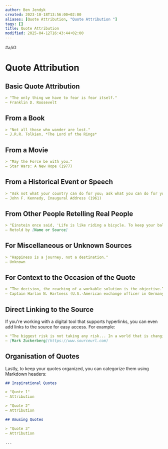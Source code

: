 ```yaml
---
author: Ben Jendyk
created: 2023-10-18T13:56:00+02:00
aliases: [Quote Attribution, "Quote Attribution "]
tags: []
title: Quote Attribution
modified: 2025-04-12T16:43:44+02:00
---
```


#a/iG

# Quote Attribution

## Basic Quote Attribution

```markdown
> "The only thing we have to fear is fear itself."
— Franklin D. Roosevelt
```

## From a Book

```markdown
> "Not all those who wander are lost."
— J.R.R. Tolkien, *The Lord of the Rings*
```

## From a Movie

```markdown
> "May the Force be with you."
— Star Wars: A New Hope (1977)
```

## From a Historical Event or Speech

```markdown
> "Ask not what your country can do for you; ask what you can do for your country."
— John F. Kennedy, Inaugural Address (1961)
```

## From Other People Retelling Real People

```markdown
> "Einstein once said, 'Life is like riding a bicycle. To keep your balance you must keep moving.'"
— Retold by [Name or Source]
```

## For Miscellaneous or Unknown Sources

```markdown
> "Happiness is a journey, not a destination."
— Unknown
```

## For Context to the Occasion of the Quote

```markdown
> “The decision, the reaching of a workable solution is the objective.”
— Captain Harlan N. Hartness (U.S.-American exchange officer in Germany 1935-1937)
```

## Direct Linking to the Source

If you're working with a digital tool that supports hyperlinks, you can even add links to the source for easy access. For example:

```markdown
> "The biggest risk is not taking any risk... In a world that is changing quickly, the only strategy that is guaranteed to fail is not taking risks."
— [Mark Zuckerberg](https://www.sourceurl.com)
```

## Organisation of Quotes

Lastly, to keep your quotes organized, you can categorize them using Markdown headers:

```markdown
## Inspirational Quotes

> "Quote 1"
— Attribution

> "Quote 2"
— Attribution

## Amusing Quotes

> "Quote 3"
— Attribution

...
```

